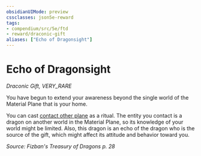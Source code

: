 ```yaml
---
obsidianUIMode: preview
cssclasses: json5e-reward
tags:
- compendium/src/5e/ftd
- reward/draconic-gift
aliases: ["Echo of Dragonsight"]
---
```

# Echo of Dragonsight
*Draconic Gift, VERY_RARE*  

You have begun to extend your awareness beyond the single world of the Material Plane that is your home.

You can cast [contact other plane](/2-Mechanics/CLI/spells/contact-other-plane.md) as a ritual. The entity you contact is a dragon on another world in the Material Plane, so its knowledge of your world might be limited. Also, this dragon is an echo of the dragon who is the source of the gift, which might affect its attitude and behavior toward you.

*Source: Fizban's Treasury of Dragons p. 28*